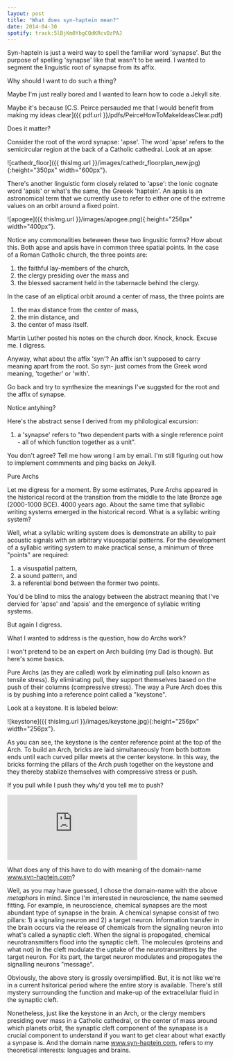 ```yaml
---
layout: post
title: "What does syn-haptein mean?"
date: 2014-04-30
spotify: track:5lBjKm0YbgCQdKRcvDzPAJ
---
```




Syn-haptein is just a weird way to spell the familiar word 'synapse'. But the purpose of spelling 'synapse' like that wasn't to be weird. I wanted to segment the linguistic root of synapse from its affix. 

Why should I want to do such a thing? 

Maybe I'm just really bored and I wanted to learn how to code a Jekyll site.

Maybe it's because [C.S. Peirce persauded me that I would benefit from making my ideas clear]({{ pdf.url }}/pdfs/PeirceHowToMakeIdeasClear.pdf)

Does it matter? 

Consider the root of the word synapse: 'apse'. The word 'apse' refers to the semicircular region at the back of a Catholic cathedral. Look at an apse:

![cathedr_floor]({{ thisImg.url }}/images/cathedr_floorplan_new.jpg){:height="350px" width="600px"}.

There's another linguistic form closely related to 'apse': the Ionic cognate word 'apsis' or what's the same, the Greeek 'haptein'. An apsis is an astronomical term that we currently use to refer to either one of the extreme values on an orbit around a fixed point.

![apogee]({{ thisImg.url }}/images/apogee.png){:height="256px" width="400px"}.

Notice any commonalities beteween these two lingusitic forms? How about this. Both apse and apsis have in common three spatial points. In the case of a Roman Catholic church, the three points are: 

1) the faithful lay-members of the church, 
2) the clergy presiding over the mass and 
3) the blessed sacrament held in the tabernacle behind the clergy.  

In the case of an eliptical orbit around a center of mass, the three points are 
1) the max distance from the center of mass, 
2) the min distance, and  
3) the center of mass itself. 

Martin Luther posted his notes on the church door. Knock, knock. Excuse me. I digress. 

Anyway, what about the affix 'syn'? An affix isn't supposed to carry meaning apart from the root. So syn- just comes from the Greek word meaning, 'together' or 'with'. 

Go back and try to synthesize the meanings I've suggsted for the root and the affix of synapse. 

Notice antyhing? 

Here's the abstract sense I derived from my philological excursion: 

1) a 'synapse' refers to "two dependent parts with a single reference point - all of which function together as a unit". 

You don't agree? Tell me how wrong I am by email. I'm still figuring out how to implement commments and ping backs on Jekyll.

Pure Archs

Let me digress for a moment. By some estimates, Pure Archs appeared in the historical record at the transition from the middle to the late Bronze age (2000-1000 BCE). 4000 years ago. About the same time that syllabic writing systems emerged in the historical record. What is a syllabic writing system? 

Well, what a syllabic writing system does is demonstrate an ability to pair acoustic signals with an arbitrary visuospatial patterns. For the development of a syllabic writing system to make practical sense, a minimum of three "points" are required: 

1) a visuspatial pattern, 
2) a sound pattern, and 
3) a referential bond between the former two points. 

You'd be blind to miss the analogy between the abstract meaning that I've dervied for 'apse' and 'apsis' and the emergence of syllabic writing systems. 

But again I digress. 

What I wanted to address is the question, how do Archs work?

I won't pretend to be an expert on Arch building (my Dad is though). But here's some basics.

Pure Archs (as they are called) work by eliminating pull (also known as tensile stress). By eliminating pull, they support themselves based on the push of their columns (compressive stress). The way a Pure Arch does this is by pushing into a reference point called a "keystone". 

Look at a keystone. It is labeled below:

![keystone]({{ thisImg.url }}/images/keystone.jpg){:height="256px" width="256px"}.

As you can see, the keystone is the center reference point at the top of the Arch. To build an Arch, bricks are laid simultaneously from both bottom ends until each curved pillar meets at the center keystone. In this way, the bricks forming the pillars of the Arch push together on the keystone and they thereby stablize themselves with compressive stress or push.

If you pull while I push they why'd you tell me to push? 	

<iframe src="https://open.spotify.com/embed?uri=spotify:track:5lBjKm0YbgCQdKRcvDzPAJ"
        frameborder="0" allowtransparency="true"></iframe>

What does any of this have to do with meaning of the domain-name www.syn-haptein.com?  

Well, as you may have guessed, I chose the domain-name with the above *metaphors* in mind. Since I'm interested in neuroscience, the name seemed fitting. For example, in neuroscience, chemical synapses are the most abundant type of synapse in the brain. A chemical synapse consist of two pillars: 1) a signaling neuron and 2) a target neuron. Information transfer in the brain occurs via the release of chemicals from the signaling neuron into what's called a synaptic cleft. When the signal is propogated, chemical neurotransmitters flood into the synaptic cleft. The molecules (proteins and what not) in the cleft modulate the uptake of the neurotransmitters by the target neuron. For its part, the target neuron modulates and propogates the signalling neurons "message". 

Obviously, the above story is grossly oversimplified. But, it is not like we're in a current hsitorical period where the entire story is available. There's still mystery surrounding the function and make-up of the extracellular fluid in the synaptic cleft. 

Nonetheless, just like the keystone in an Arch, or the clergy members presiding over mass in a Catholic cathedral, or the center of mass around which planets orbit, the synaptic cleft component of the synapase is a crucial component to understand if you want to get clear about what exactly a synpase is. And the domain name www.syn-haptein.com, refers to my theoretical interests: languages and brains.  
				